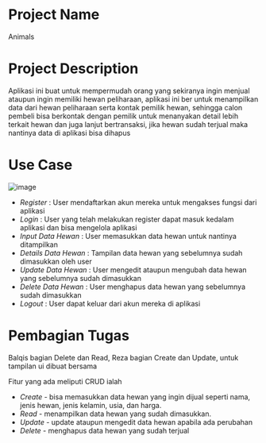 # Project Name
Animals

# Project Description
Aplikasi ini buat untuk mempermudah orang yang sekiranya ingin menjual ataupun ingin memiliki hewan peliharaan, aplikasi ini ber untuk menampilkan data dari hewan peliharaan serta kontak pemilik hewan, sehingga calon pembeli bisa berkontak dengan pemilik untuk menanyakan detail lebih terkait hewan dan juga lanjut bertransaksi, jika hewan sudah terjual maka nantinya data di aplikasi bisa dihapus

# Use Case
![image](https://github.com/blqies20/FinalProject_PAM/assets/115076099/0cd2472d-cf1f-4819-8ea9-41eb3280d9c6)
- _Register_ : User mendaftarkan akun mereka untuk mengakses fungsi dari aplikasi
- _Login_ : User yang telah melakukan register dapat masuk kedalam aplikasi dan bisa mengelola aplikasi
- _Input Data Hewan_ : User memasukkan data hewan untuk nantinya ditampilkan
- _Details Data Hewan_ : Tampilan data hewan yang sebelumnya sudah dimasukkan oleh user
- _Update Data Hewan_ : User mengedit ataupun mengubah data hewan yang sebelumnya sudah dimasukkan
- _Delete Data Hewan_ : User menghapus data hewan yang sebelumnya sudah dimasukkan
- _Logout_ : User dapat keluar dari akun mereka di aplikasi

# Pembagian Tugas
Balqis bagian Delete dan Read, Reza bagian Create dan Update, untuk tampilan ui dibuat bersama

Fitur yang ada meliputi CRUD ialah 
- _Create_ - bisa memasukkan data hewan yang ingin dijual seperti nama, jenis hewan, jenis kelamin, usia, dan harga.
- _Read_ - menampilkan data hewan yang sudah dimasukkan.
- _Update_ - update ataupun mengedit data hewan apabila ada perubahan
- _Delete_ - menghapus data hewan yang sudah terjual 
